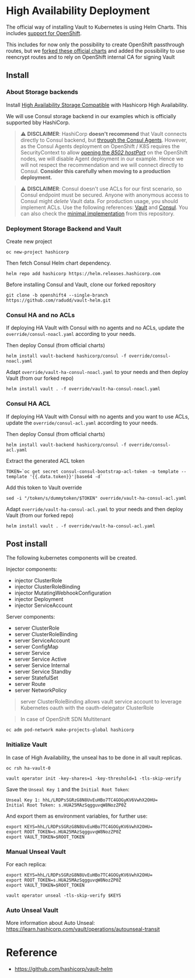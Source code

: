 # High Availability Deployment

The official way of installing Vault to Kubernetes is using Helm Charts. This includes [support for OpenShift](https://www.vaultproject.io/docs/platform/k8s/helm/openshift).

This includes for now only the possibility to create OpenShift passthrough routes, but we [forked these official charts](http://github.com/radudd/vault-helm) and added the possibility to use reencrypt routes and to rely on OpenShift internal CA for signing Vault

## Install

### About Storage backends

Install [High Availability Storage Compatible](https://www.vaultproject.io/docs/configuration/storage) with Hashicorp High Availability.

We will use Consul storage backend in our examples which is officially supported bby HashiCorp.

> :warning: **DISCLAIMER**: HashiCorp **doesn't recommend** that Vault connects directly to Consul backend, but [through the Consul Agents](https://learn.hashicorp.com/vault/operations/ops-vault-ha-consul#consul-client-agent-configuration). However, as the Consul Agents deployment on OpenShift / K8S requires the SecurityContext to allow [opening the _8502_ _hostPort_](https://kubernetes.io/docs/concepts/policy/pod-security-policy/#host-namespaces) on the OpenShift nodes, we will disable Agent deployment in our example. Hence we will not respect the recommendation and we will connect directly to Consul. **Consider this carefully when moving to a production deployment.**

> :warning: **DISCLAIMER**: Consul doesn't use ACLs for our first scenario, so Consul endpoint must be secured. Anyone with anonymous access to Consul might *delete* Vault data. For production usage, you should implement ACLs. Use the following references: [Vault](https://www.vaultproject.io/docs/configuration/storage/consul#acls) and [Consul](https://www.consul.io/docs/k8s/helm#v-global-acls-bootstraptoken). You can also check the [minimal implementation](#Consul-HA-ACL) from this repository.


### Deployment Storage Backend and Vault

Create new project

```
oc new-project hashicorp
```

Then fetch Consul Helm chart dependency.

```
helm repo add hashicorp https://helm.releases.hashicorp.com
```

Before installing Consul and Vault, clone our forked repository
```
git clone -b openshift4 --single-branch https://github.com/radudd/vault-helm.git
```

### Consul HA and no ACLs

If deploying HA Vault with Consul with no agents and no ACLs, update the `override/consul-noacl.yaml` according to your needs.

Then deploy Consul (from official charts)

```
helm install vault-backend hashicorp/consul -f override/consul-noacl.yaml
```

Adapt `override/vault-ha-consul-noacl.yaml` to your needs and then deploy Vault (from our forked repo)

```
helm install vault . -f override/vault-ha-consul-noacl.yaml
```

### Consul HA ACL

If deploying HA Vault with Consul with no agents and you want to use ACLs, update the `override/consul-acl.yaml` according to your needs.

Then deploy Consul (from official charts)

```
helm install vault-backend hashicorp/consul -f override/consul-acl.yaml
```

Extract the generated ACL token

```
TOKEN=`oc get secret consul-consul-bootstrap-acl-token -o template --template '{{.data.token}}'|base64 -d`
```

Add this token to Vault override

```
sed -i "/token/s/dummytoken/$TOKEN" override/vault-ha-consul-acl.yaml
```

Adapt `override/vault-ha-consul-acl.yaml` to your needs and then deploy Vault (from our forked repo)

```
helm install vault . -f override/vault-ha-consul-acl.yaml
```

## Post install

The following kubernetes components will be created.

Injector components:
* injector ClusterRole 
* injector ClusterRoleBinding
* injector MutatingWebhookConfiguration
* injector Deployment
* injector ServiceAccount

Server components:
* server ClusterRole 
* server ClusterRoleBinding
* server ServiceAccount
* server ConfigMap
* server Service
* server Service Active
* server Service Internal
* server Service Standby
* server StatefulSet
* server Route
* server NetworkPolicy

>
> server ClusterRoleBinding allows vault service account to leverage Kubernetes oauth with the oauth-delegator ClusterRole
>

>
> In case of OpenShift SDN Multitenant
>

```
oc adm pod-network make-projects-global hashicorp
```


### Initialize Vault

In case of High Availability, the unseal has to be done in all vault replicas. 

```
oc rsh ha-vault-0

vault operator init -key-shares=1 -key-threshold=1 -tls-skip-verify
```

Save the `Unseal Key 1` and the `Initial Root Token`:

```
Unseal Key 1: hhL/LRDPsSGRzG8N8UvEuHBo7TC4GOGyKV6VwhX2OHU=
Initial Root Token: s.HUA25MAzSqgguvqW8NozZP0Z

```

And export them as environment variables, for further use:

```
export KEYS=hhL/LRDPsSGRzG8N8UvEuHBo7TC4GOGyKV6VwhX2OHU=
export ROOT_TOKEN=s.HUA25MAzSqgguvqW8NozZP0Z
export VAULT_TOKEN=$ROOT_TOKEN
```

### Manual Unseal Vault

For each replica:

```
export KEYS=hhL/LRDPsSGRzG8N8UvEuHBo7TC4GOGyKV6VwhX2OHU=
export ROOT_TOKEN=s.HUA25MAzSqgguvqW8NozZP0Z
export VAULT_TOKEN=$ROOT_TOKEN

vault operator unseal -tls-skip-verify $KEYS
```

### Auto Unseal Vault

More information about Auto Unseal: https://learn.hashicorp.com/vault/operations/autounseal-transit


# Reference
* https://github.com/hashicorp/vault-helm

